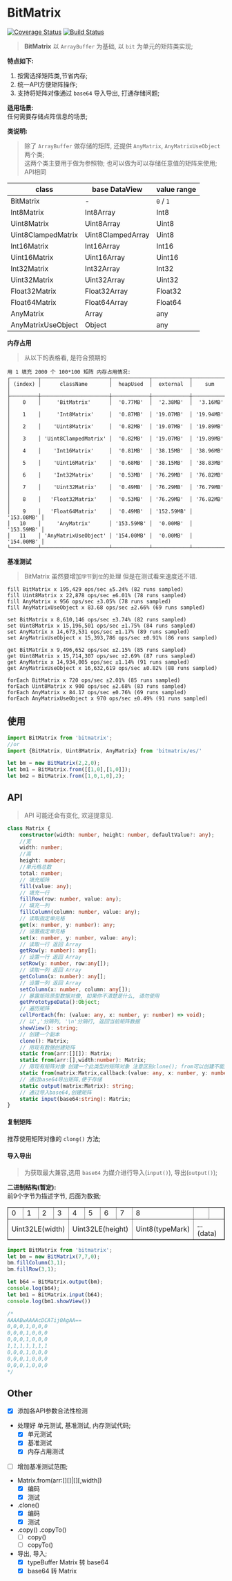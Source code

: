 # BitMatrix
[![Coverage Status](https://coveralls.io/repos/github/cnwhy/BitMatrix/badge.svg?branch=master)](https://coveralls.io/github/cnwhy/BitMatrix?branch=master)
[![Build Status](https://travis-ci.org/cnwhy/BitMatrix.svg?branch=master)](https://travis-ci.org/cnwhy/BitMatrix)
> **BitMatrix** 以 `ArrayBuffer` 为基础, 以 `bit` 为单元的矩阵类实现;

**特点如下:**  
1. 按需选择矩阵类,节省内存;
2. 统一API方便矩阵操作;
3. 支持将矩阵对像通过 `base64` 导入导出, 打通存储问题;

**适用场景:**  
任何需要存储点阵信息的场景;

**类说明:**  
> 除了 `ArrayBuffer` 做存储的矩阵, 还提供 `AnyMatrix`, `AnyMatrixUseObject` 两个类;  
> 这两个类主要用于做为参照物; 也可以做为可以存储任意值的矩阵来使用; API相同

class | base DataView | value range 
-- | -- | --
BitMatrix | - | `0` / `1`
Int8Matrix | Int8Array | Int8
Uint8Matrix | Uint8Array | Uint8
Uint8ClampedMatrix | Uint8ClampedArray | Uint8
Int16Matrix | Int16Array | Int16
Uint16Matrix | Uint16Array | Uint16
Int32Matrix | Int32Array | Int32
Uint32Matrix | Uint32Array | Uint32
Float32Matrix | Float32Array | Float32
Float64Matrix | Float64Array | Float64
AnyMatrix | Array | any
AnyMatrixUseObject | Object | any

**内存占用**
> 从以下的表格看, 是符合预期的
```
用 1 填充 2000 个 100*100 矩阵 内存占用情况:
┌─────────┬──────────────────────┬────────────┬────────────┬────────────┐
│ (index) │      className       │  heapUsed  │  external  │    sum     │
├─────────┼──────────────────────┼────────────┼────────────┼────────────┤
│    0    │     'BitMatrix'      │  '0.77MB'  │  '2.38MB'  │  '3.16MB'  │
│    1    │     'Int8Matrix'     │  '0.87MB'  │ '19.07MB'  │ '19.94MB'  │
│    2    │    'Uint8Matrix'     │  '0.82MB'  │ '19.07MB'  │ '19.89MB'  │
│    3    │ 'Uint8ClampedMatrix' │  '0.82MB'  │ '19.07MB'  │ '19.89MB'  │
│    4    │    'Int16Matrix'     │  '0.81MB'  │ '38.15MB'  │ '38.96MB'  │
│    5    │    'Uint16Matrix'    │  '0.68MB'  │ '38.15MB'  │ '38.83MB'  │
│    6    │    'Int32Matrix'     │  '0.53MB'  │ '76.29MB'  │ '76.82MB'  │
│    7    │    'Uint32Matrix'    │  '0.49MB'  │ '76.29MB'  │ '76.79MB'  │
│    8    │   'Float32Matrix'    │  '0.53MB'  │ '76.29MB'  │ '76.82MB'  │
│    9    │   'Float64Matrix'    │  '0.49MB'  │ '152.59MB' │ '153.08MB' │
│   10    │     'AnyMatrix'      │ '153.59MB' │  '0.00MB'  │ '153.59MB' │
│   11    │ 'AnyMatrixUseObject' │ '154.00MB' │  '0.00MB'  │ '154.00MB' │
└─────────┴──────────────────────┴────────────┴────────────┴────────────┘
```

**基准测试**
> BitMatrix 虽然要增加`字节`到`位`的处理 但是在测试看来速度还不错.
```
fill BitMatrix x 195,429 ops/sec ±5.24% (82 runs sampled)
fill Uint8Matrix x 22,878 ops/sec ±6.01% (78 runs sampled)
fill AnyMatrix x 956 ops/sec ±3.05% (78 runs sampled)
fill AnyMatrixUseObject x 83.68 ops/sec ±2.66% (69 runs sampled)

set BitMatrix x 8,610,146 ops/sec ±3.74% (82 runs sampled)
set Uint8Matrix x 15,196,501 ops/sec ±1.75% (84 runs sampled)
set AnyMatrix x 14,673,531 ops/sec ±1.17% (89 runs sampled)
set AnyMatrixUseObject x 15,393,786 ops/sec ±0.91% (86 runs sampled)

get BitMatrix x 9,496,652 ops/sec ±2.15% (85 runs sampled)
get Uint8Matrix x 15,714,307 ops/sec ±2.69% (87 runs sampled)
get AnyMatrix x 14,934,005 ops/sec ±1.14% (91 runs sampled)
get AnyMatrixUseObject x 16,632,619 ops/sec ±0.82% (88 runs sampled)

forEach BitMatrix x 720 ops/sec ±2.01% (85 runs sampled)
forEach Uint8Matrix x 900 ops/sec ±2.68% (83 runs sampled)
forEach AnyMatrix x 84.17 ops/sec ±0.76% (69 runs sampled)
forEach AnyMatrixUseObject x 970 ops/sec ±0.49% (91 runs sampled)
```

## 使用
```js
import BitMatrix from 'bitmatrix';
//or
import {BitMatrix, Uint8Matrix, AnyMatrix} from 'bitmatrix/es/' 

let bm = new BitMatrix(2,2,0);
let bm1 = BitMatrix.from([[1,0],[1,0]]);
let bm2 = BitMatrix.from([1,0,1,0],2);
```

## API
> API 可能还会有变化, 欢迎提意见. 
```typescript
class Matrix {
	constructor(width: number, height: number, defaultValue?: any);
	//宽
	width: number;
	//高
	height: number;
	//单元格总数
	total: number;
	// 填充矩阵
	fill(value: any);
	// 填充一行
	fillRow(row: number, value: any);
	// 填充一列
	fillColumn(column: number, value: any);
	// 读取指定单元格
	get(x: number, y: number): any;
	// 设置指定单元格
	set(x: number, y: number, value: any);
	// 读取一行 返回 Array
	getRow(y: number): any[];
	// 设置一行 返回 Array
	setRow(y: number, row:any[]);
	// 读取一列 返回 Array
	getColumn(x: number): any[];
	// 设置一列 返回 Array
	setColumn(x: number, column: any[]);
	// 暴露矩阵原型数据对像, 如果你不清楚是什么, 请勿使用
	getPrototypeData():Object;
	// 遍历矩阵
	cellForEach(fn: (value: any, x: number, y: number) => void);
	// 以','分隔列, '\n'分隔行, 返回当前矩阵数据
	showView(): string;
	// 创建一个副本
	clone(): Matrix;
	// 用现有数据创建矩阵
	static from(arr:[][]): Matrix;
	static from(arr:[],width:number): Matrix;
	// 用现有矩阵对像 创建一个此类型的矩阵对象 注意区别clone(); from可以创建不能类型的矩阵
	static from(matrix:Matrix,callback:(value: any, x: number, y: number)=>any,thisArg): Matrix;
	// 通过base64导出矩阵,便于存储
	static output(matrix:Matrix): string;
	// 通过导入base64,创建矩阵
	static input(base64:string): Matrix;
}
```
#### 复制矩阵
推荐使用矩阵对像的 `clong()` 方法;  

#### 导入导出 
> 为获取最大兼容,选用 `base64` 为媒介进行导入(`input()`), 导出(`output()`);

**二进制结构(暂定):**  
前9个字节为描述字节, 后面为数据;
<table border="1">
<tr><td>0</td><td>1</td><td>2</td><td>3</td><td>4</td><td>5</td><td>6</td><td>7</td><td>8</td><td></td><td></td></tr>
<tr>
	<td colspan=4>Uint32LE(width)</td>
	<td colspan=4>Uint32LE(height)</td>
	<td colspan=1>Uint8(typeMark)</td>
	<td colspan=12>...(data)</td>
</tr>
</table>


```js
import BitMatrix from 'bitmatrix';
let bm = new BitMatrix(7,7,0);
bm.fillColumn(3,1);
bm.fillRow(3,1);

let b64 = BitMatrix.output(bm);
console.log(b64);
let bm1 = BitMatrix.input(b64);
console.log(bm1.showView())

/*
AAAABwAAAAcDCATij0AgAA==
0,0,0,1,0,0,0
0,0,0,1,0,0,0
0,0,0,1,0,0,0
1,1,1,1,1,1,1
0,0,0,1,0,0,0
0,0,0,1,0,0,0
0,0,0,1,0,0,0
*/
```


## Other
- [x] 添加各API参数合法性检测
- 处理好 单元测试, 基准测试, 内存测试代码;
	- [x] 单元测试
	- [x] 基准测试
	- [x] 内存占用测试
- [ ] 增加基准测试范围;
- Matrix.from(arr:[][]|[][,width])
	- [x] 编码
	- [x] 测试
- .clone()
	- [x] 编码
	- [x] 测试
- .copy() .copyTo()
	- [ ] copy()
	- [ ] copyTo()
- 导出, 导入;
	- [x] typeBuffer Matrix 转 base64
	- [x] base64 转 Matrix 